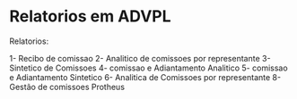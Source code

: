 # Relatorios em ADVPL
Relatorios:

1- Recibo de comissao
2- Analitico de comissoes por representante
3- Sintetico de Comissoes
4- comissao e Adiantamento Analitico
5- comissao e Adiantamento Sintetico
6- Analitica de Comissoes por representante
8- Gestão de comissoes Protheus
